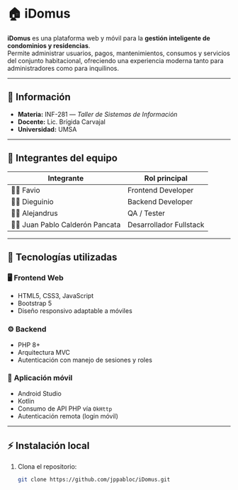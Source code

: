 # 🏠 iDomus

**iDomus** es una plataforma web y móvil para la **gestión inteligente de condominios y residencias**.  
Permite administrar usuarios, pagos, mantenimientos, consumos y servicios del conjunto habitacional, ofreciendo una experiencia moderna tanto para administradores como para inquilinos.  

---

## 📘 Información 

- **Materia:** INF-281 — *Taller de Sistemas de Información*  
- **Docente:** Lic. Brígida Carvajal  
- **Universidad:** UMSA

---

## 👥 Integrantes del equipo

| Integrante | Rol principal |
|-------------|----------------|
| 👩‍💻 Favio | Frontend Developer |
| 👨‍💻 Dieguinio | Backend Developer |
| 👩‍🔧 Alejandrus | QA / Tester |
| 🧑‍💻 Juan Pablo Calderón Pancata | Desarrollador Fullstack |

---

## 🚀 Tecnologías utilizadas

### 🖥️ **Frontend Web**
- HTML5, CSS3, JavaScript  
- Bootstrap 5  
- Diseño responsivo adaptable a móviles  

### ⚙️ **Backend**
- PHP 8+  
- Arquitectura MVC  
- Autenticación con manejo de sesiones y roles  

### 📱 **Aplicación móvil**
- Android Studio  
- Kotlin 
- Consumo de API PHP vía `OkHttp`  
- Autenticación remota (login móvil)

---

## ⚡ Instalación local

1. Clona el repositorio:
   ```bash
   git clone https://github.com/jppabloc/iDomus.git
